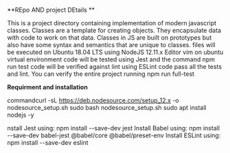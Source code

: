 **REpo AND project DEtails **

This is a project directory containing implementation of modern javascript classes. 
Classes are a template for creating objects.
They encapsulate data with code to work on that data. 
Classes in JS are built on prototypes but also have some syntax and semantics that are unique to classes.
files will be executed on Ubuntu 18.04 LTS using NodeJS 12.11.x
Editor vim on ubuntu virtual environment
code will be tested using Jest and the command npm run test
code will be verified against lint using ESLint
code pass all the tests and lint. 
You can verify the entire project running npm run full-test

**Requirment and installation**

commandcurl -sL https://deb.nodesource.com/setup_12.x -o nodesource_setup.sh
sudo bash nodesource_setup.sh
sudo apt install nodejs -y

nstall Jest using: npm install --save-dev jest
Install Babel using: npm install --save-dev babel-jest @babel/core @babel/preset-env
Install ESLint using: npm install --save-dev eslint

